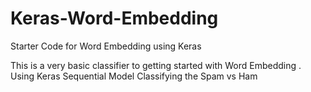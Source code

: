 # Keras-Word-Embedding
Starter Code for Word Embedding using Keras



This is a very basic classifier to getting started with Word Embedding .
Using Keras Sequential Model Classifying the Spam vs Ham

